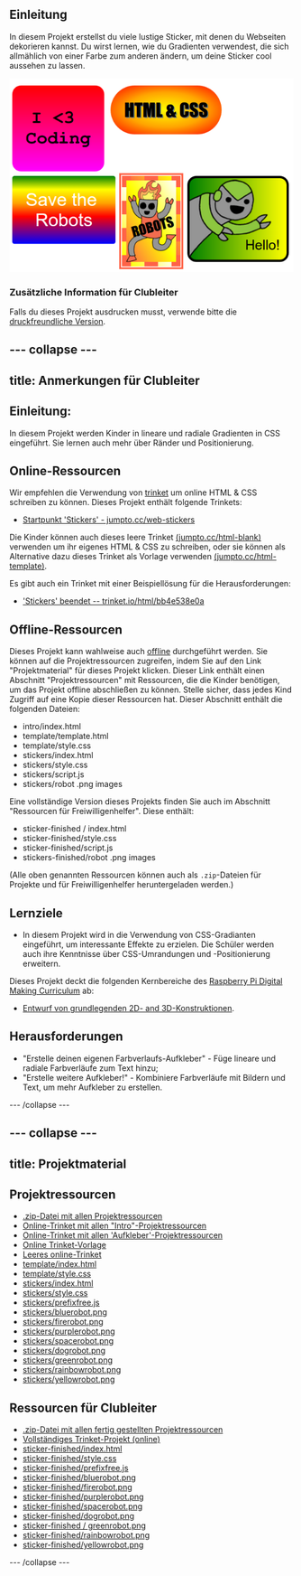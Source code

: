 ## Einleitung

In diesem Projekt erstellst du viele lustige Sticker, mit denen du Webseiten dekorieren kannst. Du wirst lernen, wie du Gradienten verwendest, die sich allmählich von einer Farbe zum anderen ändern, um deine Sticker cool aussehen zu lassen.

![Screenshot](images/stickers-finished.png)

### Zusätzliche Information für Clubleiter

Falls du dieses Projekt ausdrucken musst, verwende bitte die [druckfreundliche Version](https://projects.raspberrypi.org/en/projects/stickers/print).

## \--- collapse \---

## title: Anmerkungen für Clubleiter

## Einleitung:

In diesem Projekt werden Kinder in lineare und radiale Gradienten in CSS eingeführt. Sie lernen auch mehr über Ränder und Positionierung.

## Online-Ressourcen

Wir empfehlen die Verwendung von [trinket](https://trinket.io/) um online HTML & CSS schreiben zu können. Dieses Projekt enthält folgende Trinkets:

* [Startpunkt 'Stickers' - jumpto.cc/web-stickers](http://jumpto.cc/web-stickers)

Die Kinder können auch dieses leere Trinket [(jumpto.cc/html-blank)](http://jumpto.cc/html-blank) verwenden um ihr eigenes HTML & CSS zu schreiben, oder sie können als Alternative dazu dieses Trinket als Vorlage verwenden [(jumpto.cc/html-template)](http://jumpto.cc/html-template).

Es gibt auch ein Trinket mit einer Beispiellösung für die Herausforderungen:

* ['Stickers' beendet -- trinket.io/html/bb4e538e0a](https://trinket.io/html/bb4e538e0a)

## Offline-Ressourcen

Dieses Projekt kann wahlweise auch [offline](https://www.codeclubprojects.org/en-GB/resources/webdev-working-offline/) durchgeführt werden. Sie können auf die Projektressourcen zugreifen, indem Sie auf den Link "Projektmaterial" für dieses Projekt klicken. Dieser Link enthält einen Abschnitt "Projektressourcen" mit Ressourcen, die die Kinder benötigen, um das Projekt offline abschließen zu können. Stelle sicher, dass jedes Kind Zugriff auf eine Kopie dieser Ressourcen hat. Dieser Abschnitt enthält die folgenden Dateien:

* intro/index.html
* template/template.html
* template/style.css
* stickers/index.html
* stickers/style.css
* stickers/script.js
* stickers/robot .png images

Eine vollständige Version dieses Projekts finden Sie auch im Abschnitt "Ressourcen für Freiwilligenhelfer". Diese enthält:

* sticker-finished / index.html
* sticker-finished/style.css
* sticker-finished/script.js
* stickers-finished/robot .png images

(Alle oben genannten Ressourcen können auch als `.zip`-Dateien für Projekte und für Freiwilligenhelfer heruntergeladen werden.)

## Lernziele

* In diesem Projekt wird in die Verwendung von CSS-Gradianten eingeführt, um interessante Effekte zu erzielen. Die Schüler werden auch ihre Kenntnisse über CSS-Umrandungen und -Positionierung erweitern. 

Dieses Projekt deckt die folgenden Kernbereiche des [Raspberry Pi Digital Making Curriculum](http://rpf.io/curriculum) ab:

* [Entwurf von grundlegenden 2D- and 3D-Konstruktionen](https://www.raspberrypi.org/curriculum/design/creator).

## Herausforderungen

* "Erstelle deinen eigenen Farbverlaufs-Aufkleber" - Füge lineare und radiale Farbverläufe zum Text hinzu;
* "Erstelle weitere Aufkleber!" - Kombiniere Farbverläufe mit Bildern und Text, um mehr Aufkleber zu erstellen.

\--- /collapse \---

## \--- collapse \---

## title: Projektmaterial

## Projektressourcen

* [.zip-Datei mit allen Projektressourcen](resources/stickers-project-resources.zip)
* [Online-Trinket mit allen "Intro"-Projektressourcen](http://jumpto.cc/web-intro)
* [Online-Trinket mit allen 'Aufkleber'-Projektressourcen](http://jumpto.cc/web-stickers)
* [Online Trinket-Vorlage](http://jumpto.cc/trinket-template)
* [Leeres online-Trinket](http://jumpto.cc/trinket-blank)
* [template/index.html](resources/template-index.html)
* [template/style.css](resources/template-style.css)
* [stickers/index.html](resources/stickers-index.html)
* [stickers/style.css](resources/stickers-style.css)
* [stickers/prefixfree.js](resources/stickers-prefixfree.js)
* [stickers/bluerobot.png](resources/stickers-bluerobot.png)
* [stickers/firerobot.png](resources/stickers-firerobot.png)
* [stickers/purplerobot.png](resources/stickers-purplerobot.png)
* [stickers/spacerobot.png](resources/stickers-spacerobot.png)
* [stickers/dogrobot.png](resources/stickers-dogrobot.png)
* [stickers/greenrobot.png](resources/stickers-greenrobot.png)
* [stickers/rainbowrobot.png](resources/stickers-rainbowrobot.png)
* [stickers/yellowrobot.png](resources/stickers-yellowrobot.png)

## Ressourcen für Clubleiter

* [.zip-Datei mit allen fertig gestellten Projektressourcen](resources/stickers-volunteer-resources.zip)
* [Vollständiges Trinket-Projekt (online)](https://trinket.io/html/bb4e538e0a)
* [sticker-finished/index.html](resources/stickers-finished-index.html)
* [sticker-finished/style.css](resources/stickers-finished-style.css)
* [sticker-finished/prefixfree.js](resources/stickers-finished-prefixfree.js)
* [sticker-finished/bluerobot.png](resources/stickers-finished-bluerobot.png)
* [sticker-finished/firerobot.png](resources/stickers-finished-firerobot.png)
* [sticker-finished/purplerobot.png](resources/stickers-finished-purplerobot.png)
* [sticker-finished/spacerobot.png](resources/stickers-finished-spacerobot.png)
* [sticker-finished/dogrobot.png](resources/stickers-finished-dogrobot.png)
* [sticker-finished / greenrobot.png](resources/stickers-finished-greenrobot.png)
* [sticker-finished/rainbowrobot.png](resources/stickers-finished-rainbowrobot.png)
* [sticker-finished/yellowrobot.png](resources/stickers-finished-yellowrobot.png)

\--- /collapse \---